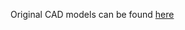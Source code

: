 Original CAD models can be found [here](https://cad.onshape.com/documents/4659a757dcc6ad48fc5dbdb2/w/e86154308ad2d7b9c5af7425/e/1a61edf1f11a637fd8a21e4d?renderMode=0&uiState=6169b7c024586265ec12cb29)